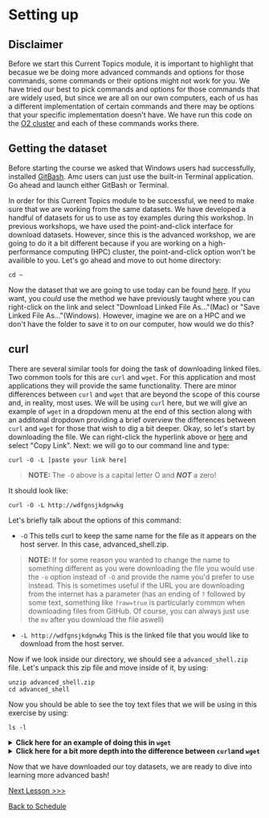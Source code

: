 # Setting up

## Disclaimer

Before we start this Current Topics module, it is important to highlight that becasue we be doing more advanced commands and options for those commands, some commands or their options might not work for you. We have tried our best to pick commands and options for those commands that are widely used, but since we are all on our own computers, each of us has a different implementation of certain commands and there may be options that your specific implementation doesn't have. We have run this code on the [O2 cluster](https://it.hms.harvard.edu/our-services/research-computing/services/high-performance-computing) and each of these commands works there.

## Getting the dataset

Before starting the course we asked that Windows users had successfully, installed [GitBash](https://git-scm.com/download/win). Amc users can just use the built-in Terminal application. Go ahead and launch either GitBash or Terminal.

In order for this Current Topics module to be successful, we need to make sure that we are working from the same datasets. We have developed a handful of datasets for us to use as toy examples during this workshop. In previous workshops, we have used the point-and-click interface for download datasets. However, since this is the advanced workshop, we are going to do it a bit different because if you are working on a high-performance computing (HPC) cluster, the point-and-click option won't be availible to you. Let's go ahead and move to out home directory:

```
cd ~
```

Now the dataset that we are going to use today can be found [here](). If you want, you *could* use the method we have previously taught where you can right-click on the link and select "Download Linked File As..."(Mac) or "Save Linked File As..."(Windows). However, imagine we are on a HPC and we don't have the folder to save it to on our computer, how would we do this? 

## curl

There are several similar tools for doing the task of downloading linked files. Two common tools for this are `curl` and `wget`. For this application and most applications they will provide the same functionality. There are minor differences between `curl` and `wget` that are beyond the scope of this course and, in reality, most uses. We will be using `curl` here, but we will give an example of `wget` in a dropdown menu at the end of this section along with an additonal dropdown providing a brief overview the differences between `curl` and `wget` for those that wish to dig a bit deeper. Okay, so let's start by downloading the file. We can right-click the hyperlink above or [here]() and select "Copy Link". Next: we will go to our command line and type:

```
curl -O -L [paste your link here]
```

> **NOTE:** The `-O` above is a capital letter O and ***NOT*** a zero!

It should look like:

```
curl -O -L http://wdfgnsjkdgnwkg
```

Let's briefly talk about the options of this command:

- `-O` This tells curl to keep the same name for the file as it appears on the host server. In this case, advanced_shell.zip. 

> **NOTE:** If for some reason you wanted to change the name to something different as you were downloading the file you would use the `-o` option instead of `-O` and provide the name you'd prefer to use instead. This is sometimes useful if the URL you are downloading from the internet has a parameter (has an ending of `?` followed by some text, something like `?raw=true` is particularly common when downloading files from GitHub. Of course, you can always just use the `mv` after you download the file aswell)

- `-L http://wdfgnsjkdgnwkg` This is the linked file that you would like to download from the host server.

Now if we look inside our directory, we should see a `advanced_shell.zip` file. Let's unpack this zip file and move inside of it, by using:

```
unzip advanced_shell.zip
cd advanced_shell
```

Now you should be able to see the toy text files that we will be using in this exercise by using:

```
ls -l
```

<details>
  <summary><b>Click here for an example of doing this in <code>wget</code></b></summary>
  The command below is an example <code>wget</code> command that you can use to accomplish the same task as we did in <code>curl</code>:
  <pre>
  wget  http://wdfgnsjkdgnwkg</pre>
  This code should be pretty self-explanatory. You are calling the <code>wget</code> command and providing it with the link that you would like to download.
  <hr />
</details>

<details>
  <summary><b>Click here for a bit more depth into the difference between <code>curl</code>and <code>wget</code></b></summary>
  One advantage that <code>curl</code> has is that you can provide it with multiple files to download by providing multiple <code>-O</code> options like:
  <pre>
  curl -L -O [http://www.example.com/data_file_1.txt] -O [http://www.example.com/data_file_2.txt]</pre>
  But you can also just accomplish this task by running curl on each linked file. <code>wget</code> sort of has the ability to do this as well, but it requires that you make a text file with the linked files and use the <code>-i</code> option. Overall, this benefit feels pretty minor.<br><br>
  <code>wget</code> has the nice perk of being able to recursively download a directory. What that means is that if a directory that you're downloading has subdirectories, it will downloading those subdirectories contents as well. For this you would use:
  <pre>
  wget -r http://www.example.com/data_directory/</pre>
  The <code>-r</code>, or <code>--recursive</code> is telling <code>wget</code> to recursivley download the directory. At first glance, this would appear to be <b><i>REALLY</i></b> useful, however most of the time one downloads a directory from a link, it is almost always compressed into a <code>.zip</code> file or other compression file. In that case you don't need to recrusively download because it is a file and not a directory.<br><br>
  In summary, either of these commands will do what you need them to do in the overwhelming majority of cases, so it is mostly personal preference as to which one you use.
  <hr />
</details>

Now that we have downloaded our toy datasets, we are ready to dive into learning more advanced bash!

[Next Lesson >>>](02_String_manipulation.md)

[Back to Schedule](../README.md)
